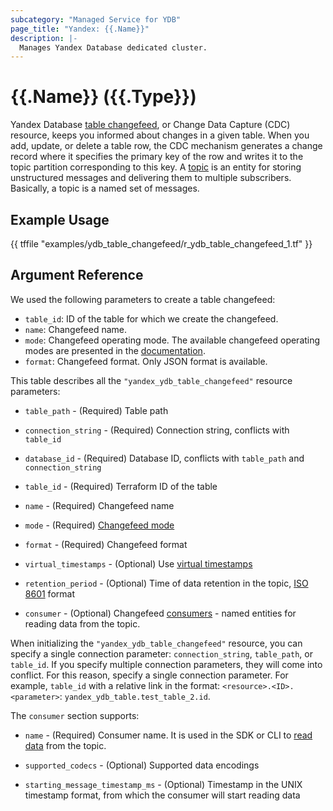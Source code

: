 ```yaml
---
subcategory: "Managed Service for YDB"
page_title: "Yandex: {{.Name}}"
description: |-
  Manages Yandex Database dedicated cluster.
---
```


# {{.Name}} ({{.Type}})

Yandex Database [table changefeed](https://ydb.tech/en/docs/concepts/cdc), or Change Data Capture (CDC) resource, keeps you informed about changes in a given table. When you add, update, or delete a table row, the CDC mechanism generates a change record where it specifies the primary key of the row and writes it to the topic partition corresponding to this key. A [topic](https://ydb.tech/en/docs/concepts/topic) is an entity for storing unstructured messages and delivering them to multiple subscribers. Basically, a topic is a named set of messages.

## Example Usage

{{ tffile "examples/ydb_table_changefeed/r_ydb_table_changefeed_1.tf" }}

## Argument Reference 

We used the following parameters to create a table changefeed:
* `table_id`: ID of the table for which we create the changefeed.
* `name`: Changefeed name.
* `mode`: Changefeed operating mode. The available changefeed operating modes are presented in the [documentation](https://ydb.tech/en/docs/yql/reference/syntax/alter_table#changefeed-options).
* `format`: Changefeed format. Only JSON format is available.

This table describes all the `"yandex_ydb_table_changefeed"` resource parameters:

* `table_path` - (Required) Table path

* `connection_string` - (Required) Connection string, conflicts with `table_id`

* `database_id` - (Required) Database ID, conflicts with `table_path` and `connection_string`

* `table_id` - (Required) Terraform ID of the table

* `name` - (Required) Changefeed name

* `mode` - (Required) [Changefeed mode](https://ydb.tech/en/docs/yql/reference/syntax/alter_table#changefeed-options)

* `format` - (Required) Changefeed format

* `virtual_timestamps` - (Optional) Use [virtual timestamps](https://ydb.tech/en/docs/concepts/cdc#virtual-timestamps)

* `retention_period` - (Optional) Time of data retention in the topic, [ISO 8601](https://ru.wikipedia.org/wiki/ISO_8601) format

* `consumer` - (Optional) Changefeed [consumers](https://ydb.tech/en/docs/concepts/topic#consumer) - named entities for reading data from the topic.

When initializing the `"yandex_ydb_table_changefeed"` resource, you can specify a single connection parameter: `connection_string`, `table_path`, or `table_id`. If you specify multiple connection parameters, they will come into conflict. For this reason, specify a single connection parameter. For example, `table_id` with a relative link in the format: `<resource>.<ID>.<parameter>`: `yandex_ydb_table.test_table_2.id`.

The `consumer` section supports:

* `name` - (Required) Consumer name. It is used in the SDK or CLI to [read data](https://ydb.tech/en/docs/best_practices/cdc#read) from the topic.

* `supported_codecs` - (Optional) Supported data encodings

* `starting_message_timestamp_ms` - (Optional) Timestamp in the UNIX timestamp format, from which the consumer will start reading data
